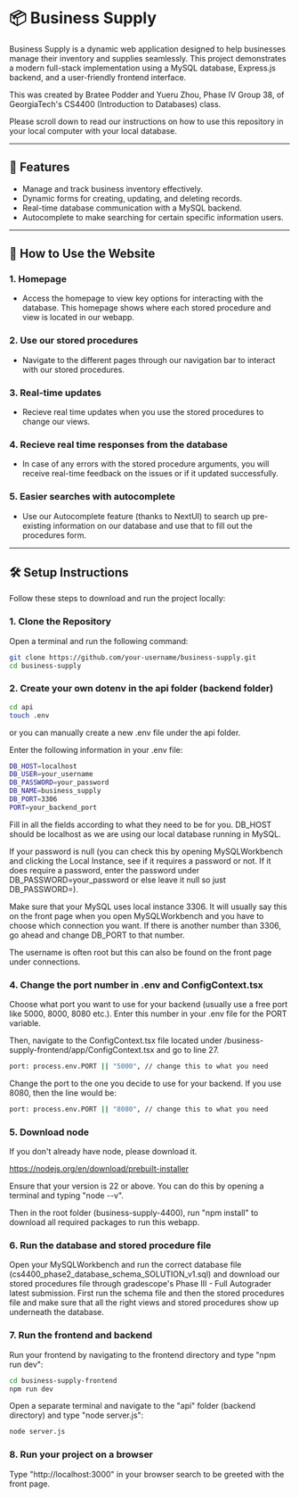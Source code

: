 # 📦 Business Supply

Business Supply is a dynamic web application designed to help businesses manage their inventory and supplies seamlessly. This project demonstrates a modern full-stack implementation using a MySQL database, Express.js backend, and a user-friendly frontend interface.

This was created by Bratee Podder and Yueru Zhou, Phase IV Group 38, of GeorgiaTech's CS4400 (Introduction to Databases) class. 

Please scroll down to read our instructions on how to use this repository in your local computer with your local database. 

---

## 🌟 Features
- Manage and track business inventory effectively.
- Dynamic forms for creating, updating, and deleting records.
- Real-time database communication with a MySQL backend.
- Autocomplete to make searching for certain specific information users. 

---

## 🚀 How to Use the Website
### 1. **Homepage**
   - Access the homepage to view key options for interacting with the database. This homepage shows where each stored procedure and view is located in our webapp. 
   
### 2. **Use our stored procedures**
   - Navigate to the different pages through our navigation bar to interact with our stored procedures. 
   
### 3. **Real-time updates**
   - Recieve real time updates when you use the stored procedures to change our views.

### 4. **Recieve real time responses from the database**
   - In case of any errors with the stored procedure arguments, you will receive real-time feedback on the issues or if it updated successfully.

### 5. **Easier searches with autocomplete**
   - Use our Autocomplete feature (thanks to NextUI) to search up pre-existing information on our database and use that to fill out the procedures form. 


---

## 🛠️ Setup Instructions
Follow these steps to download and run the project locally:

### 1. Clone the Repository
Open a terminal and run the following command:
```bash
git clone https://github.com/your-username/business-supply.git
cd business-supply
```

### 2. Create your own dotenv in the api folder (backend folder)
```bash
cd api
touch .env
```
or you can manually create a new .env file under the api folder.

Enter the following information in your .env file: 
```bash
DB_HOST=localhost
DB_USER=your_username
DB_PASSWORD=your_password
DB_NAME=business_supply
DB_PORT=3306
PORT=your_backend_port
```

Fill in all the fields according to what they need to be for you. DB_HOST should be localhost as we are using our local database running in MySQL. 

If your password is null (you can check this by opening MySQLWorkbench and clicking the Local Instance, see if it requires a password or not. If it does require a password, enter the password under DB_PASSWORD=your_password or else leave it null so just DB_PASSWORD=). 

Make sure that your MySQL uses local instance 3306. It will usually say this on the front page when you open MySQLWorkbench and you have to choose which connection you want. If there is another number than 3306, go ahead and change DB_PORT to that number. 

The username is often root but this can also be found on the front page under connections.

### 4. Change the port number in .env and ConfigContext.tsx

Choose what port you want to use for your backend (usually use a free port like 5000, 8000, 8080 etc.). Enter this number in your .env file for the PORT variable. 

Then, navigate to the ConfigContext.tsx file located under /business-supply-frontend/app/ConfigContext.tsx and go to line 27. 

```bash
port: process.env.PORT || "5000", // change this to what you need
```

Change the port to the one you decide to use for your backend. If you use 8080, then the line would be: 
```bash
port: process.env.PORT || "8080", // change this to what you need
```


### 5. Download node

If you don't already have node, please download it. 

https://nodejs.org/en/download/prebuilt-installer

Ensure that your version is 22 or above. You can do this by opening a terminal and typing "node --v". 

Then in the root folder (business-supply-4400), run "npm install" to download all required packages to run this webapp. 

### 6. Run the database and stored procedure file

Open your MySQLWorkbench and run the correct database file (cs4400_phase2_database_schema_SOLUTION_v1.sql) and download our stored procedures file through gradescope's Phase III - Full Autograder latest submission. First run the schema file and then the stored procedures file and make sure that all the right views and stored procedures show up underneath the database. 

### 7. Run the frontend and backend

Run your frontend by navigating to the frontend directory and type "npm run dev":
```bash
cd business-supply-frontend
npm run dev
```

Open a separate terminal and navigate to the "api" folder (backend directory) and type "node server.js": 
```bash
node server.js
```

### 8. Run your project on a browser

Type "http://localhost:3000" in your browser search to be greeted with the front page. 





